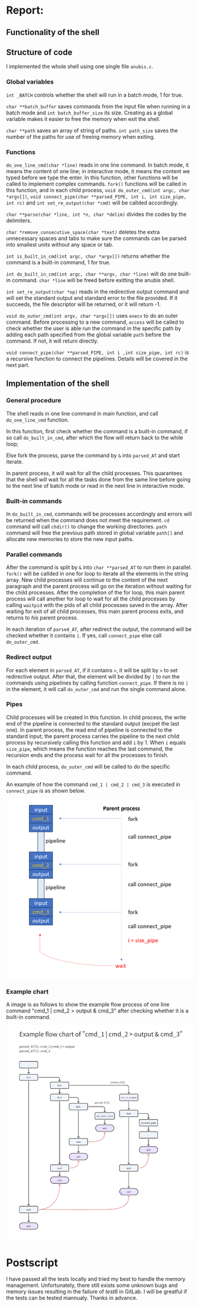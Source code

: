 # Report:
## Functionality of the shell
## Structure of code
I implemented the whole shell using one single file `anubis.c`.

### Global variables
`int _BATCH` controls whether the shell will run in a batch mode, 1 for true.

`char **batch_buffer` saves commands from the input file when running in a batch mode and `int batch_buffer_size` its size. Creating as a global variable makes it easier to free the memory when exit the shell.

`char **path` saves an array of string of paths. `int path_size` saves the number of the paths for use of freeing memory when exiting.

### Functions

`do_one_line_cmd(char *line)` reads in one line command. In batch mode, it means the content of one line; in interactive mode, it means the content we typed before we type the enter. In this function, other functions will be called to implement complex commands. `fork()` functions will be called in this function, and in each child process, `void do_outer_cmd(int argc, char *argv[])`, `void connect_pipe(char **parsed_PIPE, int i, int size_pipe, int rc)` and `int set_re_output(char *cmd)` will be callded accordingly.

`char **parse(char *line, int *n, char *delim)` divides the codes by the delimiters.

`char *remove_consecutive_space(char *text)` deletes the extra unnecessary spaces and tabs to make sure the commands can be parsed into smallest units without any space or tab.

`int is_built_in_cmd(int argc, char *argv[])` returns whether the command is a built-in command, 1 for true.

`int do_built_in_cmd(int argc, char **argv, char *line)` will do one built-in command. `char *line` will be freed before exitting the anubis shell.

`int set_re_output(char *op)` reads in the redirective output command and will set the standard output and standard error to the file provided. If it succeeds, the file descriptor will be returned, or it will return -1.

`void do_outer_cmd(int argv, char *argv[])` uses `execv` to do an outer command. Before processing to a new command, `access` will be called to check whether the user is able run the command in the specific path by adding each path specified from the global variable `path` before the command. If not, it will return directly.

`void connect_pipe(char **parsed_PIPE, int i ,int size_pipe, int rc)` is a recursive function to connect the pipelines.  Details will be covered in the next part.

## Implementation of the shell

### General procedure
The shell reads in one line command in main function, and call `do_one_line_cmd` function.

In this function, first check whether the command is a built-in command, if so call `do_built_in_cmd`, after which the flow will return back to the while loop; 

Else fork the process, parse the command by `&` into `parsed_AT` and start iterate. 

In parent process, it will wait for all the child processes. This quarantees that the shell will wait for all the tasks done from the same line before going to the next line of batch mode or read in the next line in interactive mode.


### Built-in commands
In `do_built_in_cmd`, commands will be processes accordingly and errors will be returned when the command does not meet the requirement. `cd` command will call `chdir()` to change the working directories. `path` command will free the previous path stored in global variable `path[]` and allocate new memories to store the new input paths.


### Parallel commands
After the command is split by `&` into `char **parsed_AT` to run them in parallel. `fork()` will be callded in one for loop to iterate all the elements in the string array. New child processes will continue to the content of the next paragraph and the parent process will go on the iteration without waiting for the child processes. After the completion of the for loop, this main parent process will call another for loop to wait for all the child processes by calling `waitpid` with the pids of all child processes saved in the array. After waiting for exit of all child processes, this main parent process exits, and returns to *his* parent process.

In each iteration of `parsed_AT`, after redirect the output, the command will be checked whether it contains `|`. If yes, call `connect_pipe` else call `do_outer_cmd`.


### Redirect output
For each element in `parsed_AT`, if it contains `>`, it will be split by `>` to set redirective output. After that, the element will be divided by `|` to run the commands using pipelines by calling function `connect_pipe`. If there is no `|` in the element, it will call `do_outer_cmd` and run the single command alone.



### Pipes

Child processes will be created in this function. In child process, the write end of the pipeline is connected to the standard output (excpet the last one). In parent process, the read end of pipeline is connected to the standard input; the parent process carries the pipeline to the next child process by recursively calling this function and add `i` by 1. When `i` equals `size_pipe`, which means the function reaches the last command, the recursion ends and the process wait for all the processes to finish.

In each child process, `do_outer_cmd` will be called to do the specific command. 

An example of how the command `cmd_1 | cmd_2 | cmd_3` is executed in `connect_pipe` is as shown below.

![pipe](img/pipe.png)

### Example chart

A image is as follows to show the example flow process of one line command "cmd_1 | cmd_2 > output & cmd_3" after checking whether it is a built-in command.

![whole_flow](img/whole_flow.png)

# Postscript
I have passed all the tests locally and tried my best to handle the memory management. Unfortunately, there still exists some unknown bugs and memory issues resulting in the failure of *test6* in GitLab. I will be greatful if the tests can be tested mannualy. Thanks in advance.


